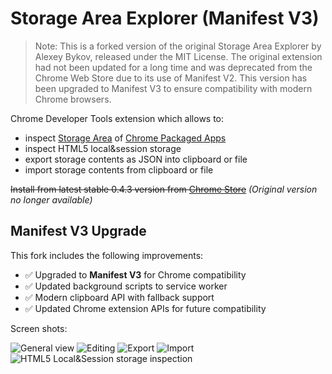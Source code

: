 # Storage Area Explorer (Manifest V3)

> Note: This is a forked version of the original Storage Area Explorer by Alexey Bykov, released under the MIT License. The original extension had not been updated for a long time and was deprecated from the Chrome Web Store due to its use of Manifest V2. This version has been upgraded to Manifest V3 to ensure compatibility with modern Chrome browsers.


Chrome Developer Tools extension which allows to:

   * inspect [Storage Area](http://developer.chrome.com/apps/storage.html) of [Chrome Packaged Apps](http://developer.chrome.com/apps/about_apps.html)
   * inspect HTML5 local&session storage
   * export storage contents as JSON into clipboard or file
   * import storage contents from clipboard or file

~~Install from latest stable 0.4.3 version from [Chrome Store](https://chrome.google.com/webstore/detail/storage-area-explorer/ocfjjjjhkpapocigimmppepjgfdecjkb)~~ *(Original version no longer available)*

## Manifest V3 Upgrade

This fork includes the following improvements:
- ✅ Upgraded to **Manifest V3** for Chrome compatibility
- ✅ Updated background scripts to service worker
- ✅ Modern clipboard API with fallback support
- ✅ Updated Chrome extension APIs for future compatibility

Screen shots:

![General view](https://raw.github.com/jusio/storage-area-explorer/master/screenshots/general-view.png)
![Editing](https://raw.github.com/jusio/storage-area-explorer/master/screenshots/editing.png)
![Export](https://raw.github.com/jusio/storage-area-explorer/master/screenshots/export.png)
![Import](https://raw.github.com/jusio/storage-area-explorer/master/screenshots/import.png)
![HTML5 Local&Session storage inspection](https://raw.github.com/jusio/storage-area-explorer/master/screenshots/localStorage.png)
